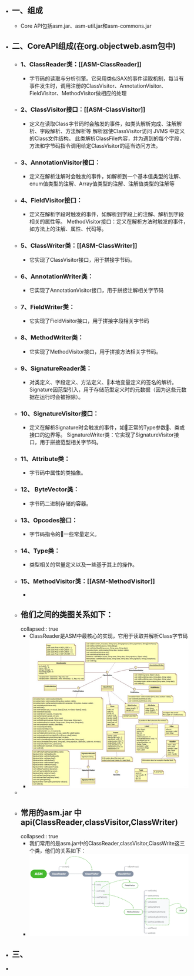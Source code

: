 - ## 一、组成
	- Core API包括asm.jar、asm-util.jar和asm-commons.jar
- ## 二、CoreAPI组成(在org.objectweb.asm包中)
	- ### 1、ClassReader类：[[ASM-ClassReader]]
		- 字节码的读取与分析引擎。它采用类似SAX的事件读取机制，每当有事件发生时，调用注册的ClassVisitor、AnnotationVisitor、FieldVisitor、MethodVisitor做相应的处理
	- ### 2、ClassVisitor接口：[[ASM-ClassVisitor]]
		- 定义在读取Class字节码时会触发的事件，如类头解析完成、注解解析、字段解析、方法解析等
		   解析器使ClassVisitor访问 JVMS 中定义的Class文件结构。 此类解析ClassFile内容，并为遇到的每个字段，方法和字节码指令调用给定ClassVisitor的适当访问方法。
	- ### 3、AnnotationVisitor接口：
		- 定义在解析注解时会触发的事件，如解析到一个基本值类型的注解、enum值类型的注解、Array值类型的注解、注解值类型的注解等
	- ### 4、FieldVisitor接口：
		- 定义在解析字段时触发的事件，如解析到字段上的注解、解析到字段相关的属性等。
		   MethodVisitor接口：定义在解析方法时触发的事件，如方法上的注解、属性、代码等。
	- ### 5、ClassWriter类：[[ASM-ClassWriter]]
		- 它实现了ClassVisitor接口，用于拼接字节码。
	- ### 6、AnnotationWriter类：
		- 它实现了AnnotationVisitor接口，用于拼接注解相关字节码
	- ### 7、FieldWriter类：
		- 它实现了FieldVisitor接口，用于拼接字段相关字节码
	- ### 8、MethodWriter类：
		- 它实现了MethodVisitor接口，用于拼接方法相关字节码。
	- ### 9、SignatureReader类：
		- 对类定义、字段定义、方法定义、本地变量定义的签名的解析。Signature因范型引入，用于存储范型定义时的元数据（因为这些元数据在运行时会被擦除）。
	- ### 10、SignatureVisitor接口：
		- 定义在解析Signature时会触发的事件，如正常的Type参数、类或接口的边界等。
		   SignatureWriter类：它实现了SignatureVisitor接口，用于拼接范型相关字节码。
	- ### 11、Attribute类：
		- 字节码中属性的类抽象。
	- ### 12、 ByteVector类：
		- 字节码二进制存储的容器。
	- ### 13、Opcodes接口：
		- 字节码指令的一些常量定义。
	- ### 14、Type类：
		- 类型相关的常量定义以及一些基于其上的操作。
	- ### 15、MethodVisitor类：[[ASM-MethodVisitor]]
		-
	- ## 他们之间的类图关系如下：
	  collapsed:: true
		- ClassReader是ASM中最核心的实现，它用于读取并解析Class字节码
		- ![image.png](../assets/image_1678431833167_0.png)
	-
	- ## 常用的asm.jar 中api(ClassReader,classVisitor,ClassWriter)
	  collapsed:: true
		- 我们常用的是asm.jar中的ClassReader,classVisitor,ClassWrite这三个类，他们的关系如下：
		- ![image.png](../assets/image_1678429847944_0.png)
- ## 三、
-